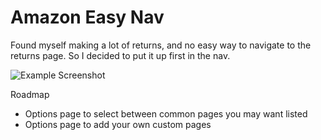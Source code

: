 # Amazon Easy Nav

Found myself making a lot of returns, and no easy way to navigate to the returns page. So I decided to put it up first in the nav.

![Example Screenshot](<Screenshot 2024-12-22 at 1.29.34 AM.png>)

Roadmap
- Options page to select between common pages you may want listed
- Options page to add your own custom pages